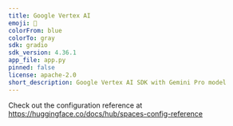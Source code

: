 ```yaml
---
title: Google Vertex AI
emoji: 🤖
colorFrom: blue
colorTo: gray
sdk: gradio
sdk_version: 4.36.1
app_file: app.py
pinned: false
license: apache-2.0
short_description: Google Vertex AI SDK with Gemini Pro model
---
```


Check out the configuration reference at https://huggingface.co/docs/hub/spaces-config-reference
